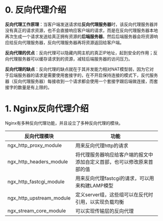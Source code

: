 # 0. 反向代理介绍

**反向代理工作原理**：当客户端发送请求给**反向代理服务器**时，该反向代理服务器并没有真正的请求资源，也不会直接响应客户端的请求，而是在反向代理服务器本地再次生成一个请求发送给真正拥有资源的**后端服务器**。然后后端服务器会将资源响应给反向代理服务器，反向代理服务器再将资源返回给客户端。

**反向代理的优点**：反向代理可以隐藏内网主机的真正IP地址，起到安全的作用；反向代理服务器可以缓存请求到的资源，减轻后端服务器的访问压力。

**反向代理的缺点**：反向代理的缺点就在于其并发能力相对NAT模型弱，因为它对于后端服务器的请求是需要使用套接字的，在不开启保持连接的模式下，反代服务器（反向代理服务器）每接收到一个请求都会使用一个套接字跟后端做连接，而套接字的数量是有上限的。

# 1. Nginx反向代理介绍

Nginx有多种反向代理功能，并且设立了多种反向代理的模块。

| 反向代理模块             | 功能                                                         |
| ------------------------ | ------------------------------------------------------------ |
| ngx_http_proxy_module    | 用来反向代理http的请求                                       |
| ngx_http_headers_module  | 将代理服务器响应给客户端的报文中添加自定义首部，也可以修改原来首部的值 |
| ngx_http_fastcgi_module  | 用来反向代理fastcgi的请求，可以用来构建LAMP模型              |
| ngx_http_upstream_module | 定义server组，这些组可以在反代时引用，以实现负载均衡         |
| ngx_stream_core_module   | 可以实现传输层的反向代理                                     |

